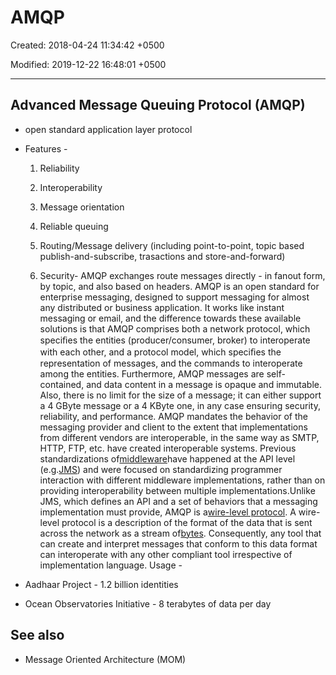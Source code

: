 # AMQP

Created: 2018-04-24 11:34:42 +0500

Modified: 2019-12-22 16:48:01 +0500

---

## Advanced Message Queuing Protocol (AMQP)

- open standard application layer protocol
- Features -

    1. Reliability

    2. Interoperability

    3. Message orientation

    4. Reliable queuing

    5. Routing/Message delivery (including point-to-point, topic based publish-and-subscribe, trasactions and store-and-forward)

    6. Security-   AMQP exchanges route messages directly - in fanout form, by topic, and also based on headers.
AMQP is an open standard for enterprise messaging, designed to support messaging for almost any distributed or business application. It works like instant messaging or email, and the difference towards these available solutions is that AMQP comprises both a network protocol, which speciﬁes the entities (producer/consumer, broker) to interoperate with each other, and a protocol model, which speciﬁes the representation of messages, and the commands to interoperate among the entities. Furthermore, AMQP messages are self-contained, and data content in a message is opaque and immutable. Also, there is no limit for the size of a message; it can either support a 4 GByte message or a 4 KByte one, in any case ensuring security, reliability, and performance.
AMQP mandates the behavior of the messaging provider and client to the extent that implementations from different vendors are interoperable, in the same way as SMTP, HTTP, FTP, etc. have created interoperable systems. Previous standardizations of[middleware](https://en.wikipedia.org/wiki/Middleware)have happened at the API level (e.g.[JMS](https://en.wikipedia.org/wiki/Java_Message_Service)) and were focused on standardizing programmer interaction with different middleware implementations, rather than on providing interoperability between multiple implementations.Unlike JMS, which defines an API and a set of behaviors that a messaging implementation must provide, AMQP is a[wire-level protocol](https://en.wikipedia.org/wiki/Wire_protocol). A wire-level protocol is a description of the format of the data that is sent across the network as a stream of[bytes](https://en.wikipedia.org/wiki/Octet_(computing)). Consequently, any tool that can create and interpret messages that conform to this data format can interoperate with any other compliant tool irrespective of implementation language.
Usage -
- Aadhaar Project - 1.2 billion identities
- Ocean Observatories Initiative - 8 terabytes of data per day

## See also

- Message Oriented Architecture (MOM)
